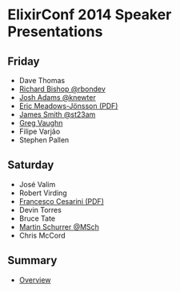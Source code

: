 ElixirConf 2014 Speaker Presentations
========

Friday
------

* Dave Thomas
* [Richard Bishop @rbondev](https://speakerdeck.com/rbishop/the-first-few-sips)
* [Josh Adams @knewter](https://docs.google.com/a/relyworks.com/presentation/d/1PqyURkQuxSGdMmdb-Y8p-P1lsW_4CV9z6Kg8RsHXf2g/edit#slide=id.p)
* [Eric Meadows-Jönsson (PDF)](https://www.dropbox.com/s/c90dtwhngsutvo9/hex.pdf)
* [James Smith @st23am](https://speakerdeck.com/st23am/writing-command-line-applications-in-elixir)
* [Greg Vaughn](http://www.slideshare.net/GregVaughn/elixir-elevated?utm_campaign=ss_search&utm_medium=default&utm_source=1&qid=da2e4252-d5d1-4723-afc7-08cac4c7bfc7&v=default&b=&from_search=1)
* Filipe Varjão
* Stephen Pallen

Saturday
--------

* José Valim
* Robert Virding
* [Francesco Cesarini (PDF)](francesco/Thinking-Functional-OSCON.ppt.pdf)
* Devin Torres
* Bruce Tate
* [Martin Schurrer  @MSch](https://speakerdeck.com/msch/game-servers-in-otp)
* Chris McCord

Summary
-------

* [Overview](https://gist.github.com/rob-brown/3c9ce55c43202258f208 "Overview")
